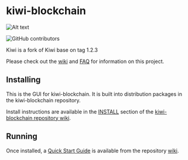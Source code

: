 # kiwi-blockchain
![Alt text](https://kiwinetwork.org/img/kiwi-logo.svg)

![GitHub contributors](https://img.shields.io/github/contributors/KiwiNetworkOrg/kiwi-blockchain?logo=GitHub)

Kiwi is a fork of Kiwi base on tag 1.2.3

Please check out the [wiki](https://github.com/Chia-Network/chia-blockchain/wiki)
and [FAQ](https://github.com/Chia-Network/chia-blockchain/wiki/FAQ) for
information on this project.

## Installing

This is the GUI for kiwi-blockchain. It is built into distribution packages in the kiwi-blockchain repository.

Install instructions are available in the
[INSTALL](https://github.com/Chia-Network/chia-blockchain/wiki/INSTALL)
section of the
[kiwi-blockchain repository wiki](https://github.com/Chia-Network/chia-blockchain/wiki).

## Running

Once installed, a
[Quick Start Guide](https://github.com/Chia-Network/chia-blockchain/wiki/Quick-Start-Guide)
is available from the repository
[wiki](https://github.com/Kiwi-Network/chia-blockchain/wiki).
